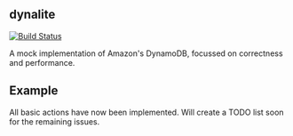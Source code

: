 dynalite
--------

[![Build Status](https://secure.travis-ci.org/mhart/dynalite.png?branch=master)](http://travis-ci.org/mhart/dynalite)

A mock implementation of Amazon's DynamoDB, focussed on correctness and performance.

Example
-------

All basic actions have now been implemented. Will create a TODO list soon for the remaining issues.

